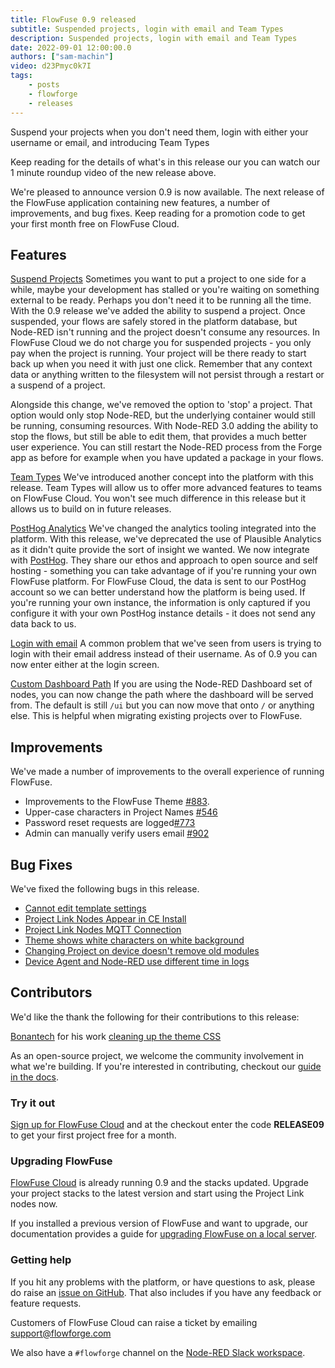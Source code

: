 ```yaml
---
title: FlowFuse 0.9 released
subtitle: Suspended projects, login with email and Team Types
description: Suspended projects, login with email and Team Types
date: 2022-09-01 12:00:00.0
authors: ["sam-machin"]
video: d23Pmyc0k7I
tags:
    - posts
    - flowforge
    - releases
---
```


Suspend your projects when you don't need them, login with either your username or email, and introducing Team Types
<!--more-->

Keep reading for the details of what's in this release our you can watch our 1 minute roundup video of the new release above. 

We're pleased to announce version 0.9 is now available. The next release of the FlowFuse application containing new features, a number of improvements, and bug fixes. Keep reading for a promotion code to get your first month free on FlowFuse Cloud. 

## Features
[Suspend Projects](https://github.com/flowforge/flowforge/issues/893)
Sometimes you want to put a project to one side for a while, maybe your development has stalled or you're waiting on something external to be ready. Perhaps you don't need it to be running all the time. With the 0.9 release we've added the ability to suspend a project. Once suspended, your flows are safely stored in the platform database, but Node-RED isn't running and the project doesn't consume any resources. In FlowFuse Cloud we do not charge you for suspended projects - you only pay when the project is running.
Your project will be there ready to start back up when you need it with just one click.
Remember that any context data or anything written to the filesystem will not persist through a restart or a suspend of a project.

Alongside this change, we've removed the option to 'stop' a project. That option would only stop Node-RED, but the underlying container would still be running, consuming resources. With Node-RED 3.0 adding the ability to stop the flows, but still be able to edit them, that provides a much better user experience.
You can still restart the Node-RED process from the Forge app as before for example when you have updated a package in your flows.

[Team Types](https://github.com/flowforge/flowforge/issues/733)
We've introduced another concept into the platform with this release. Team Types will allow us to offer more advanced features to teams on FlowFuse Cloud. You won't see much difference in this release but it allows us to build on in future releases.

[PostHog Analytics](https://github.com/flowforge/flowforge/issues/695)
We've changed the analytics tooling integrated into the platform. With this release, we've deprecated the use of Plausible Analytics as it didn't quite provide the sort of insight we wanted. We now integrate with [PostHog](https://posthog.com/). They share our ethos and approach to open source and self hosting - something you can take advantage of if you're running your own FlowFuse platform.
For FlowFuse Cloud, the data is sent to our PostHog account so we can better understand how the platform is being used. If you're running your own instance, the information is only captured if you configure it with your own PostHog instance details - it does not send any data back to us.


[Login with email](https://github.com/flowforge/flowforge/issues/856)
A common problem that we've seen from users is trying to login with their email address instead of their username. As of 0.9 you can now enter either at the login screen.

[Custom Dashboard Path](https://github.com/flowforge/flowforge/issues/774)
If you are using the Node-RED Dashboard set of nodes, you can now change the path where the dashboard will be served from. The default is still `/ui` but you can now move that onto `/` or anything else. This is helpful when migrating existing projects over to FlowFuse.


## Improvements
We've made a number of improvements to the overall experience of running FlowFuse.

- Improvements to the FlowFuse Theme [#883](https://github.com/flowforge/flowforge/pull/883). 
- Upper-case characters in Project Names [#546](https://github.com/flowforge/flowforge/issues/546)
- Password reset requests are logged[#773](https://github.com/flowforge/flowforge/issues/773)
- Admin can manually verify users email [#902](https://github.com/flowforge/flowforge/issues/692)

## Bug Fixes
We've fixed the following bugs in this release.
- [Cannot edit template settings](https://github.com/flowforge/flowforge/issues/875)<br>
- [Project Link Nodes Appear in CE Install](https://github.com/flowforge/flowforge-nr-project-nodes/issues/10)
- [Project Link Nodes MQTT Connection](https://github.com/flowforge/flowforge-nr-project-nodes/issues/14)
- [Theme shows white characters on white background](https://github.com/flowforge/flowforge-nr-theme/issues/19)
- [Changing Project on device doesn't remove old modules](https://github.com/flowforge/flowforge-device-agent/issues/27)
- [Device Agent and Node-RED use different time in logs](https://github.com/flowforge/flowforge-device-agent/issues/30)


## Contributors
We'd like the thank the following for their contributions to this release:

[Bonantech](https://github.com/bonanitech) for his work [cleaning up the theme CSS](https://github.com/flowforge/flowforge-nr-theme/commit/30e21a3777dc3438ef206157ee9110728011f59c)

As an open-source project, we welcome the community involvement in what we're building. If you're interested in contributing, checkout our [guide in the docs](https://flowforge.com/docs/contribute/).


### Try it out

[Sign up for FlowFuse Cloud](https://app.flowforge.com/account/create) and at the checkout enter the code **RELEASE09** to get your first project free for a month.

### Upgrading FlowFuse

[FlowFuse Cloud](https://app.flowforge.com) is already running 0.9 and the stacks updated. Upgrade your project stacks to the latest version and start using the Project Link nodes now.

If you installed a previous version of FlowFuse and want to upgrade, our documentation provides a
guide for [upgrading FlowFuse on a local server](http://flowforge.com/docs/install#upgrade).

### Getting help

If you hit any problems with the platform, or have questions to ask, please do
raise an [issue on GitHub](https://github.com/flowforge/flowforge/issues).
That also includes if you have any feedback or feature requests.

Customers of FlowFuse Cloud can raise a ticket by emailing support@flowforge.com

We also have a `#flowforge` channel on the [Node-RED Slack workspace](https://nodered.org/slack).
